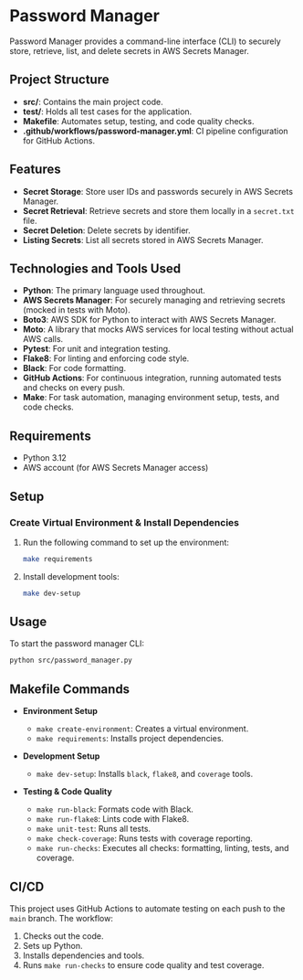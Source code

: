 # Password Manager

Password Manager provides a command-line interface (CLI) to securely store, retrieve, list, and delete secrets in AWS Secrets Manager.

## Project Structure

- **src/**: Contains the main project code.
- **test/**: Holds all test cases for the application.
- **Makefile**: Automates setup, testing, and code quality checks.
- **.github/workflows/password-manager.yml**: CI pipeline configuration for GitHub Actions.

## Features

- **Secret Storage**: Store user IDs and passwords securely in AWS Secrets Manager.
- **Secret Retrieval**: Retrieve secrets and store them locally in a `secret.txt` file.
- **Secret Deletion**: Delete secrets by identifier.
- **Listing Secrets**: List all secrets stored in AWS Secrets Manager.

## Technologies and Tools Used

- **Python**: The primary language used throughout.
- **AWS Secrets Manager**: For securely managing and retrieving secrets (mocked in tests with Moto).
- **Boto3**: AWS SDK for Python to interact with AWS Secrets Manager.
- **Moto**: A library that mocks AWS services for local testing without actual AWS calls.
- **Pytest**: For unit and integration testing.
- **Flake8**: For linting and enforcing code style.
- **Black**: For code formatting.
- **GitHub Actions**: For continuous integration, running automated tests and checks on every push.
- **Make**: For task automation, managing environment setup, tests, and code checks.

## Requirements

- Python 3.12
- AWS account (for AWS Secrets Manager access)

## Setup

### Create Virtual Environment & Install Dependencies
1. Run the following command to set up the environment:
   ```bash
   make requirements
   ```

2. Install development tools:
   ```bash
   make dev-setup
   ```

## Usage

To start the password manager CLI:
```bash
python src/password_manager.py
```

## Makefile Commands

- **Environment Setup**
  - `make create-environment`: Creates a virtual environment.
  - `make requirements`: Installs project dependencies.

- **Development Setup**
  - `make dev-setup`: Installs `black`, `flake8`, and `coverage` tools.
  
- **Testing & Code Quality**
  - `make run-black`: Formats code with Black.
  - `make run-flake8`: Lints code with Flake8.
  - `make unit-test`: Runs all tests.
  - `make check-coverage`: Runs tests with coverage reporting.
  - `make run-checks`: Executes all checks: formatting, linting, tests, and coverage.

## CI/CD

This project uses GitHub Actions to automate testing on each push to the `main` branch. The workflow:
1. Checks out the code.
2. Sets up Python.
3. Installs dependencies and tools.
4. Runs `make run-checks` to ensure code quality and test coverage.

